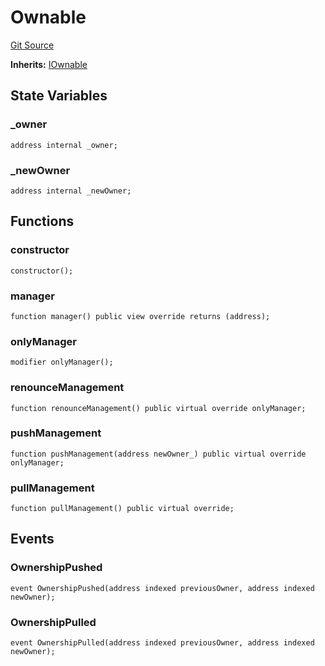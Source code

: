 # Ownable
[Git Source](https://github.com/KlimaDAO/klimadao-solidity/blob/36109e4551048e978d232da5905a9cf6eaf3e3e2/src/integrations/sushixklima/Ownable.sol)

**Inherits:**
[IOwnable](/src/protocol/tokens/regular/sKlimaToken_v2.sol/interface.IOwnable.md)


## State Variables
### _owner

```solidity
address internal _owner;
```


### _newOwner

```solidity
address internal _newOwner;
```


## Functions
### constructor


```solidity
constructor();
```

### manager


```solidity
function manager() public view override returns (address);
```

### onlyManager


```solidity
modifier onlyManager();
```

### renounceManagement


```solidity
function renounceManagement() public virtual override onlyManager;
```

### pushManagement


```solidity
function pushManagement(address newOwner_) public virtual override onlyManager;
```

### pullManagement


```solidity
function pullManagement() public virtual override;
```

## Events
### OwnershipPushed

```solidity
event OwnershipPushed(address indexed previousOwner, address indexed newOwner);
```

### OwnershipPulled

```solidity
event OwnershipPulled(address indexed previousOwner, address indexed newOwner);
```

